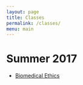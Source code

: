 ```yaml
---
layout: page
title: Classes
permalink: /classes/
menu: main
---
```


# Summer 2017

* [Biomedical Ethics](./biomed)
